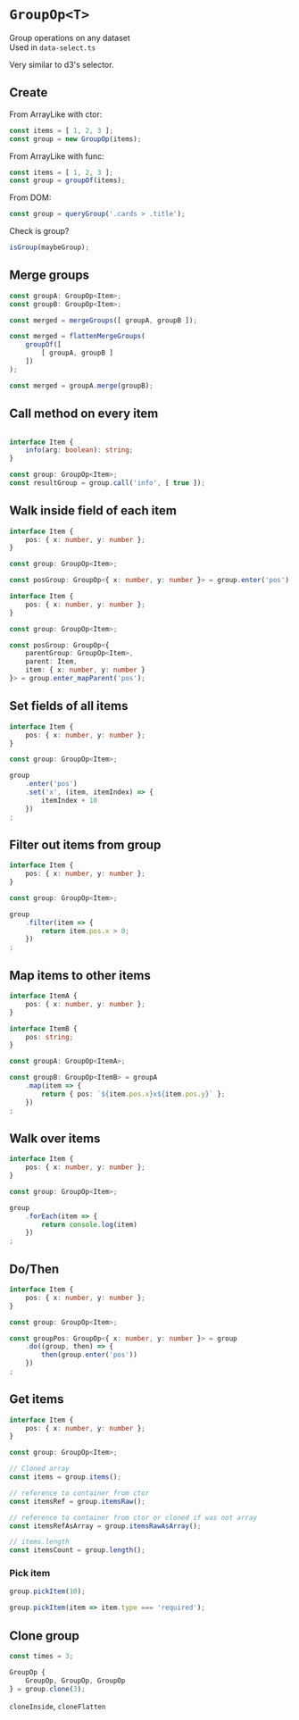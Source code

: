 # `GroupOp<T>`

Group operations on any dataset  
Used in `data-select.ts`

Very similar to d3's selector.

## Create

From ArrayLike with ctor:
```ts
const items = [ 1, 2, 3 ];
const group = new GroupOp(items);
```

From ArrayLike with func:
```ts
const items = [ 1, 2, 3 ];
const group = groupOf(items);
```

From DOM:
```ts
const group = queryGroup('.cards > .title');
```

Check is group?
```ts
isGroup(maybeGroup);
```

## Merge groups

```ts
const groupA: GroupOp<Item>;
const groupB: GroupOp<Item>;

const merged = mergeGroups([ groupA, groupB ]);

const merged = flattenMergeGroups(
    groupOf([
        [ groupA, groupB ]
    ])
);

const merged = groupA.merge(groupB);
```

## Call method on every item

```ts

interface Item {
    info(arg: boolean): string;
}

const group: GroupOp<Item>;
const resultGroup = group.call('info', [ true ]);

```

## Walk inside field of each item

```ts
interface Item {
    pos: { x: number, y: number };
}

const group: GroupOp<Item>;

const posGroup: GroupOp<{ x: number, y: number }> = group.enter('pos');
```

```ts
interface Item {
    pos: { x: number, y: number };
}

const group: GroupOp<Item>;

const posGroup: GroupOp<{
    parentGroup: GroupOp<Item>,
    parent: Item,
    item: { x: number, y: number }
}> = group.enter_mapParent('pos');
```

## Set fields of all items

```ts
interface Item {
    pos: { x: number, y: number };
}

const group: GroupOp<Item>;

group
    .enter('pos')
    .set('x', (item, itemIndex) => {
        itemIndex + 10
    })
;
```

## Filter out items from group

```ts
interface Item {
    pos: { x: number, y: number };
}

const group: GroupOp<Item>;

group
    .filter(item => {
        return item.pos.x > 0;
    })
;
```

## Map items to other items

```ts
interface ItemA {
    pos: { x: number, y: number };
}

interface ItemB {
    pos: string;
}

const groupA: GroupOp<ItemA>;

const groupB: GroupOp<ItemB> = groupA
    .map(item => {
        return { pos: `${item.pos.x}x${item.pos.y}` };
    })
;
```

## Walk over items

```ts
interface Item {
    pos: { x: number, y: number };
}

const group: GroupOp<Item>;

group
    .forEach(item => {
        return console.log(item)
    })
;
```

## Do/Then

```ts
interface Item {
    pos: { x: number, y: number };
}

const group: GroupOp<Item>;

const groupPos: GroupOp<{ x: number, y: number }> = group
    .do((group, then) => {
        then(group.enter('pos'))
    })
;
```

## Get items

```ts
interface Item {
    pos: { x: number, y: number };
}

const group: GroupOp<Item>;

// Cloned array
const items = group.items();

// reference to container from ctor
const itemsRef = group.itemsRaw();

// reference to container from ctor or cloned if was not array
const itemsRefAsArray = group.itemsRawAsArray();

// items.length
const itemsCount = group.length();
```

### Pick item

```ts
group.pickItem(10);

group.pickItem(item => item.type === 'required');
```

## Clone group

```ts
const times = 3;

GroupOp {
    GroupOp, GroupOp, GroupOp
} = group.clone(3);
```

`cloneInside`, `cloneFlatten`